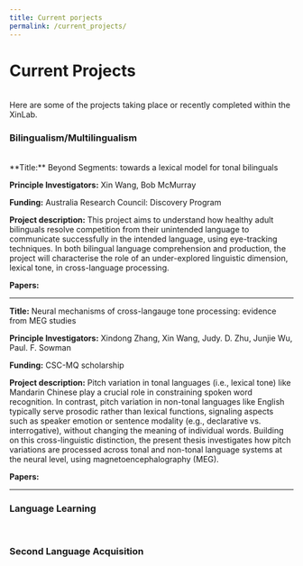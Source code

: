 ```yaml
---
title: Current porjects
permalink: /current_projects/
---
```

# Current Projects
<br/>
Here are some of the projects taking place or recently completed within the XinLab.

### Bilingualism/Multilingualism
<br/>
**Title:** Beyond Segments: towards a lexical model for tonal bilinguals

**Principle Investigators:** Xin Wang, Bob McMurray

**Funding:** Australia Research Council: Discovery Program

**Project description:** This project aims to understand how healthy adult bilinguals resolve competition from their unintended language to communicate successfully in the intended language, using eye-tracking techniques. In both bilingual language comprehension and production, the project will characterise the role of an under-explored linguistic dimension, lexical tone, in cross-language processing.

**Papers:**

***

**Title:** Neural mechanisms of cross-langauge tone processing: evidence from MEG studies

**Principle Investigators:** Xindong Zhang, Xin Wang, Judy. D. Zhu, Junjie Wu, Paul. F. Sowman

**Funding:** CSC-MQ scholarship

**Project description:** Pitch variation in tonal languages (i.e., lexical tone) like Mandarin Chinese play a crucial role in constraining spoken word recognition. In contrast, pitch variation in non-tonal languages like English typically serve prosodic rather than lexical functions, signaling aspects such as speaker emotion or sentence modality (e.g., declarative vs. interrogative), without changing the meaning of individual words. Building on this cross-linguistic distinction, the present thesis investigates how pitch variations are processed across tonal and non-tonal language systems at the neural level, using magnetoencephalography (MEG).

**Papers:**

***

### Language Learning

<br/>

### Second Language Acquisition

<br/>

